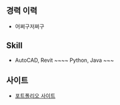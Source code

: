 ## 경력 이력 
* 어쩌구저쩌구

## Skill
* AutoCAD, Revit ~~~~ Python, Java ~~~

## 사이트
* [포트폴리오 사이트](https://sites.google.com/d/17N3BB2TIU9e8EuhtTCYwvI7diJfgOZ1j/p/1jsXTd3wYdKKhrmpUnHAK4frs2twTurVK/edit)
